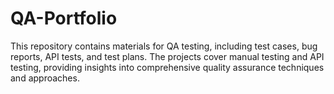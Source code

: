 # QA-Portfolio
This repository contains materials for QA testing, including test cases, bug reports, API tests, and test plans. The projects cover manual testing and API testing, providing insights into comprehensive quality assurance techniques and approaches.
